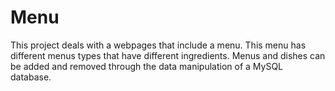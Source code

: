 # Menu
This project deals with a webpages that include a menu. This menu has different menus types that have different ingredients. Menus and dishes can be added and removed through the data manipulation of a MySQL database.
